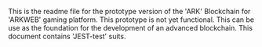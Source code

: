 This is the readme file for the prototype version of the 'ARK' Blockchain for 'ARKWEB' gaming platform.
This prototype is not yet functional. 
This can be use as the foundation for the development of an advanced blockchain. 
This document contains 'JEST-test' suits.
